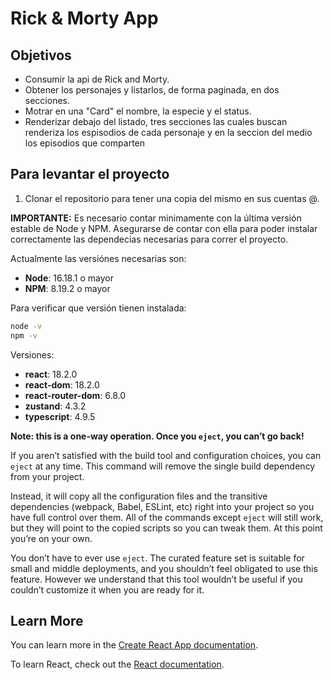 # Rick & Morty App


## Objetivos

- Consumir la api de Rick and Morty.
- Obtener los personajes y listarlos, de forma paginada, en dos secciones.
- Motrar en una "Card" el nombre, la especie y el status.
- Renderizar debajo del listado, tres secciones las cuales buscan renderiza los espisodios de cada personaje y en la seccion del medio los episodios que comparten

## Para levantar el proyecto

 1. Clonar el repositorio para tener una copia del mismo en sus cuentas
 @.

__IMPORTANTE:__ Es necesario contar minimamente con la última versión estable de Node y NPM. Asegurarse de contar con ella para poder instalar correctamente las dependecias necesarias para correr el proyecto.

Actualmente las versiónes necesarias son:

- __Node__: 16.18.1 o mayor
- __NPM__: 8.19.2 o mayor

Para verificar que versión tienen instalada:

```bash
node -v
npm -v
```
Versiones:

- __react__: 18.2.0
- __react-dom__: 18.2.0
- __react-router-dom__: 6.8.0
- __zustand__: 4.3.2
- __typescript__: 4.9.5

**Note: this is a one-way operation. Once you `eject`, you can’t go back!**

If you aren’t satisfied with the build tool and configuration choices, you can `eject` at any time. This command will remove the single build dependency from your project.

Instead, it will copy all the configuration files and the transitive dependencies (webpack, Babel, ESLint, etc) right into your project so you have full control over them. All of the commands except `eject` will still work, but they will point to the copied scripts so you can tweak them. At this point you’re on your own.

You don’t have to ever use `eject`. The curated feature set is suitable for small and middle deployments, and you shouldn’t feel obligated to use this feature. However we understand that this tool wouldn’t be useful if you couldn’t customize it when you are ready for it.

## Learn More

You can learn more in the [Create React App documentation](https://facebook.github.io/create-react-app/docs/getting-started).

To learn React, check out the [React documentation](https://reactjs.org/).
